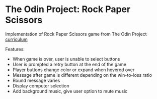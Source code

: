 # The Odin Project: Rock Paper Scissors

Implementation of Rock Paper Scissors game from The Odin Project [curriculum](https://www.theodinproject.com/)

Features:
- When game is over, user is unable to select buttons
- User is prompted a retry button at the end of the game
- Player buttons change color or expand when hovered over
- Message after game is different depending on the win-to-loss ratio
- Round message varies
- Display computer selection
- Add background music, give user option to mute music